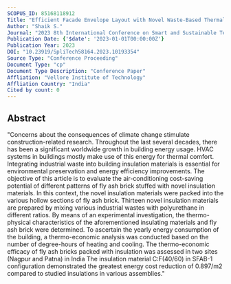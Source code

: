 ```yaml
---
SCOPUS_ID: 85168118912
Title: "Efficient Facade Envelope Layout with Novel Waste-Based Thermal Insulations to Lower Air-Conditioning Costs and Carbon Emissions"
Author: "Shaik S."
Journal: "2023 8th International Conference on Smart and Sustainable Technologies, SpliTech 2023"
Publication Date: {'$date': '2023-01-01T00:00:00Z'}
Publication Year: 2023
DOI: "10.23919/SpliTech58164.2023.10193354"
Source Type: "Conference Proceeding"
Document Type: "cp"
Document Type Description: "Conference Paper"
Affliation: "Vellore Institute of Technology"
Affliation Country: "India"
Cited by count: 0
---
```


## Abstract
"Concerns about the consequences of climate change stimulate construction-related research. Throughout the last several decades, there has been a significant worldwide growth in building energy usage. HVAC systems in buildings mostly make use of this energy for thermal comfort. Integrating industrial waste into building insulation materials is essential for environmental preservation and energy efficiency improvements. The objective of this article is to evaluate the air-conditioning cost-saving potential of different patterns of fly ash brick stuffed with novel insulation materials. In this context, the novel insulation materials were packed into the various hollow sections of fly ash brick. Thirteen novel insulation materials are prepared by mixing various industrial wastes with polyurethane in different ratios. By means of an experimental investigation, the thermo-physical characteristics of the aforementioned insulating materials and fly ash brick were determined. To ascertain the yearly energy consumption of the building, a thermo-economic analysis was conducted based on the number of degree-hours of heating and cooling. The thermo-economic efficacy of fly ash bricks packed with insulation was assessed in two sites (Nagpur and Patna) in India The insulation material C:F(40/60) in SFAB-1 configuration demonstrated the greatest energy cost reduction of 0.897/m2 compared to studied insulations in various assemblies."
